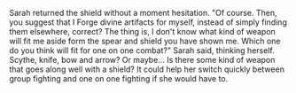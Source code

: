 Sarah returned the shield without a moment hesitation. "Of course. Then, you suggest that I Forge divine artifacts for myself, instead of simply finding them elsewhere, correct? The thing is, I don't know what kind of weapon will fit me aside form the spear and shield you have shown me. Which one do you think will fit for one on one combat?" Sarah said, thinking herself. Scythe, knife, bow and arrow? Or maybe... Is there some kind of weapon that goes along well with a shield? It could help her switch quickly between group fighting and one on one fighting if she would have to.